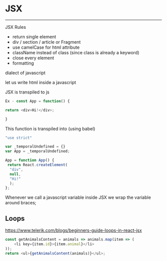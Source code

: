 # JSX

---

JSX Rules

- return single element
- div / section / article or Fragment
- use camelCase for html attribute
- className instead of class (since class is already a keyword)
- close every element
- formatting

dialect of javascript

let us write html inside a javascript

JSX is transpiled to js

```js
Ex - const App = function() {

return <div>Hi!</div>;

}
```

This function is transpiled into (using babel)

```js
"use strict"

var _temporalUndefined = {}
var App = _temporalUndefined;

App = function App() {
 return React.createElement(
  "div",
  null,
  "Hi!"
  );
};
```

Whenever we call a javascript variable inside JSX we wrap the variable around braces;

## Loops

<https://www.telerik.com/blogs/beginners-guide-loops-in-react-jsx>

```js
const getAnimalsContent = animals => animals.map(item => (
    <li key={item.id}>{item.animal}</li>
));
return <ul>{getAnimalsContent(animals)}</ul>;
```
